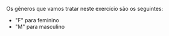 Os gêneros que vamos tratar neste exercício são os seguintes:

* "F" para feminino
* "M" para masculino
